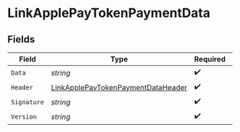 # LinkApplePayTokenPaymentData


## Fields

| Field                                                                                           | Type                                                                                            | Required                                                                                        | Description                                                                                     | Example                                                                                         |
| ----------------------------------------------------------------------------------------------- | ----------------------------------------------------------------------------------------------- | ----------------------------------------------------------------------------------------------- | ----------------------------------------------------------------------------------------------- | ----------------------------------------------------------------------------------------------- |
| `Data`                                                                                          | *string*                                                                                        | :heavy_check_mark:                                                                              | N/A                                                                                             | 3+f4oOTwPa6f1UZ6tG...CE=                                                                        |
| `Header`                                                                                        | [LinkApplePayTokenPaymentDataHeader](../../models/shared/linkapplepaytokenpaymentdataheader.md) | :heavy_check_mark:                                                                              | N/A                                                                                             |                                                                                                 |
| `Signature`                                                                                     | *string*                                                                                        | :heavy_check_mark:                                                                              | N/A                                                                                             | MIAGCSqGSIb3DQ.AAAA==                                                                           |
| `Version`                                                                                       | *string*                                                                                        | :heavy_check_mark:                                                                              | N/A                                                                                             | EC_v1                                                                                           |